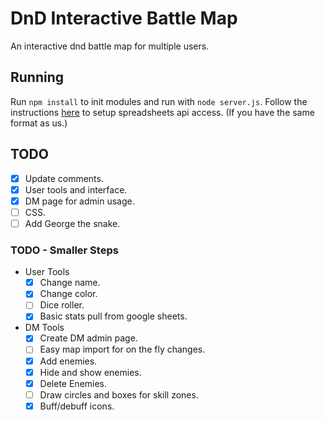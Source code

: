 # DnD Interactive Battle Map
An interactive dnd battle map for multiple users.

## Running
Run `npm install` to init modules and run with `node server.js`.
Follow the instructions [here](https://developers.google.com/sheets/api/quickstart/nodejs) to setup spreadsheets api access. (If you have the same format as us.)

## TODO
 - [x] Update comments.
 - [x] User tools and interface.
 - [x] DM page for admin usage.
 - [ ] CSS.
 - [ ] Add George the snake.

### TODO - Smaller Steps
 - User Tools
   - [x] Change name.
   - [x] Change color.
   - [ ] Dice roller.
   - [x] Basic stats pull from google sheets.
 - DM Tools
   - [x] Create DM admin page.
   - [ ] Easy map import for on the fly changes.
   - [x] Add enemies.
   - [x] Hide and show enemies.
   - [x] Delete Enemies.
   - [ ] Draw circles and boxes for skill zones.
   - [x] Buff/debuff icons.
